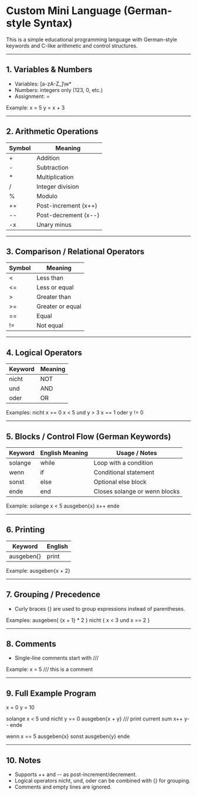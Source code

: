# Custom Mini Language (German-style Syntax)

This is a simple educational programming language with German-style keywords and C-like arithmetic and control structures.  

---

## 1. Variables & Numbers
- Variables: [a-zA-Z_]\w*  
- Numbers: integers only (123, 0, etc.)  
- Assignment: =  

Example:
x = 5
y = x + 3

---

## 2. Arithmetic Operations

| Symbol | Meaning      |
|--------|--------------|
| +      | Addition     |
| -      | Subtraction  |
| *      | Multiplication |
| /      | Integer division |
| %      | Modulo       |
| ++     | Post-increment (x++) |
| --     | Post-decrement (x--) |
| -x     | Unary minus |

---

## 3. Comparison / Relational Operators

| Symbol | Meaning       |
|--------|---------------|
| <      | Less than     |
| <=     | Less or equal |
| >      | Greater than  |
| >=     | Greater or equal |
| ==     | Equal         |
| !=     | Not equal     |

---

## 4. Logical Operators

| Keyword | Meaning      |
|---------|-------------|
| nicht   | NOT         |
| und     | AND         |
| oder    | OR          |

Examples:
nicht x == 0
x < 5 und y > 3
x == 1 oder y != 0

---

## 5. Blocks / Control Flow (German Keywords)

| Keyword | English Meaning  | Usage / Notes |
|---------|----------------|---------------|
| solange | while         | Loop with a condition |
| wenn    | if            | Conditional statement |
| sonst   | else          | Optional else block |
| ende    | end           | Closes solange or wenn blocks |

Example:
solange x < 5
    ausgeben{x}
    x++
ende

---

## 6. Printing
| Keyword | English |
|---------|---------|
| ausgeben{} | print |

Example:
ausgeben{x + 2}

---

## 7. Grouping / Precedence
- Curly braces {} are used to group expressions instead of parentheses.

Examples:
ausgeben{ {x + 1} * 2 }
nicht { x < 3 und x == 2 }

---

## 8. Comments
- Single-line comments start with ///  

Example:
x = 5 /// this is a comment

---

## 9. Full Example Program
x = 0
y = 10

solange x < 5 und nicht y == 0
    ausgeben{x + y}   /// print current sum
    x++
    y--
ende

wenn x == 5
    ausgeben{x}
sonst
    ausgeben{y}
ende

---

## 10. Notes
- Supports ++ and -- as post-increment/decrement.
- Logical operators nicht, und, oder can be combined with {} for grouping.
- Comments and empty lines are ignored.

